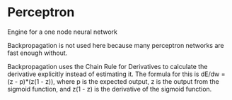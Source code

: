 Perceptron
==========

Engine for a one node neural network

Backpropagation is not used here because many perceptron networks are fast enough without.

Backpropagation uses the Chain Rule for Derivatives to calculate the derivative explicitly instead of estimating it. The formula for this is dE/dw = (z - p)*(z(1 - z)), where p is the expected output, z is the output from the sigmoid function, and z(1 - z) is the derivative of the sigmoid function.
